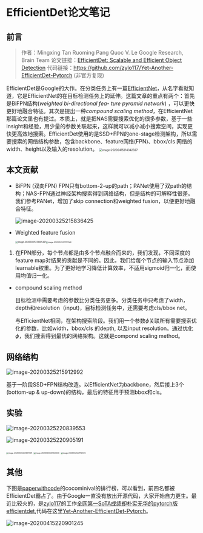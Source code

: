 # EfficientDet论文笔记
## 前言
> 作者：Mingxing Tan Ruoming Pang Quoc V. Le Google Research, Brain Team
> 论文链接：[EfficientDet: Scalable and Efficient Object Detection](https://arxiv.org/abs/1911.09070)
> 代码链接：https://github.com/zylo117/Yet-Another-EfficientDet-Pytorch (非官方复现)

EfficientDet是Google的大作。在分类任务上有一篇[EfficientNet](https://arxiv.org/abs/1905.11946)，从名字看就知道，它是EfficientNet的在目标检测任务上的延伸。这篇文章的重点有两个：首先是BiFPN结构(*weighted bi-directional fea- ture pyramid network*) ，可以更快更好地融合特征。其次是提出一种*compound scaling method*，在EfficientNet那篇论文里也有提过。本质上，就是把NAS需要搜索优化的很多参数，基于一些insight和经验，用少量的参数关联起来，这样就可以减小减小搜索空间，实现更快更高效地搜索。EfficientDet使用的是SSD+FPN的one-stage检测架构，所以需要搜索的网络结构参数，包含backbone、feature网络(FPN)、bbox/cls 网络的width、height以及输入的resolution。
<img src="/Users/lizhiwei/Documents/paper_notes/obj_detection_anchor_free/EfficientDet/image-20200415214342327.png" alt="image-20200415214342327" style="zoom:50%;" />
## 本文贡献
- BiFPN (双向FPN)
  FPN只有bottom-2-up的path；PANet使用了双path的结构；NAS-FPN通过神经架构搜索得到网络结构，但是结构的可解释性很差。我们参考PANet，增加了skip connection和weighted fusion，以便更好地融合特征。

  ![image-20200325215836425](/Users/lizhiwei/Documents/paper_notes/obj_detection_anchor_free/EfficientDet/image-20200325215836425.png)

  

- Weighted feature fusion 

  <img src="/Users/lizhiwei/Documents/paper_notes/obj_detection_anchor_free/EfficientDet/image-20200325221605421.png" alt="image-20200325221605421" style="zoom:40%;" /><img src="/Users/lizhiwei/Documents/paper_notes/obj_detection_anchor_free/EfficientDet/image-20200325221701348.png" alt="image-20200325221701348" style="zoom:33%;" />

1) 在FPN部分，每个节点都是由多个节点融合而来的，我们发现，不同深度的feature map对结果的贡献是不同的。因此，我们给每个节点的输入节点添加learnable权重。为了更好地学习降低计算效率，不适用sigmoid归一化，而使用均值归一化。        

- compound scaling method 

  

  目标检测中需要考虑的参数比分类任务更多。分类任务中只考虑了width，depth和resolution（input)，目标检测任务中，还需要考虑cls/bbox net。

  

   与EfficientNet相同，在架构搜索阶段。我们用一个参数$\phi$关联所有需要搜索优化的参数，比如width，bbox/cls 的depth, 以及input resolution。通过优化$\phi$，我们搜索得到最优的网络架构。这就是compond scaling method。

## 网络结构

![image-20200325215912992](/Users/lizhiwei/Documents/paper_notes/obj_detection_anchor_free/EfficientDet/image-20200325215912992.png)

基于一阶段SSD+FPN结构改造。以EfficientNet为backbone，然后接上3个(bottom-up & up-down)的结构，最后的特征用于预测bbox和cls。

## 实验

![image-20200325220839553](/Users/lizhiwei/Documents/paper_notes/obj_detection_anchor_free/EfficientDet/image-20200325220839553.png)

![image-20200325220905191](/Users/lizhiwei/Documents/paper_notes/obj_detection_anchor_free/EfficientDet/image-20200325220905191.png)

<img src="/Users/lizhiwei/Documents/paper_notes/obj_detection_anchor_free/EfficientDet/image-20200325220947891.png" alt="image-20200325220947891" style="zoom:33%;" />

<img src="/Users/lizhiwei/Documents/paper_notes/obj_detection_anchor_free/EfficientDet/image-20200325221023949.png" alt="image-20200325221023949" style="zoom:33%;" />

<img src="/Users/lizhiwei/Documents/paper_notes/obj_detection_anchor_free/EfficientDet/image-20200325221112045.png" alt="image-20200325221112045" style="zoom:33%;" />

## 其他

下图是[paperwithcode](https://paperswithcode.com/sota/object-detection-on-coco-minival)的cocominival的排行榜，可以看到，前四名都被EfficientDet霸占了。由于Google一直没有放出开源代码，大家开始自力更生。最近比较火的，是[zylo117](https://github.com/zylo117)的工作[全网第一SoTA成绩却朴实无华的pytorch版efficientdet](https://zhuanlan.zhihu.com/p/129016081),代码在这里[Yet-Another-EfficientDet-Pytorch](https://github.com/zylo117/Yet-Another-EfficientDet-Pytorch)。

![image-20200415220901245](/Users/lizhiwei/Documents/paper_notes/obj_detection_anchor_free/EfficientDet/image-20200415220901245.png)





